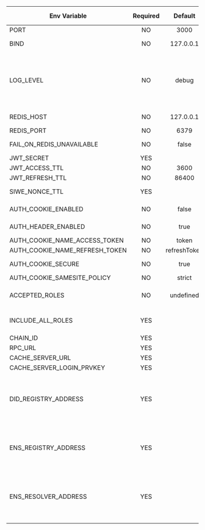 | Env Variable                   | Required |   Default    | Description                                                                                                                                                                                                                                                                                                                             | Allowed values                                               |
|--------------------------------|:--------:|:------------:|-----------------------------------------------------------------------------------------------------------------------------------------------------------------------------------------------------------------------------------------------------------------------------------------------------------------------------------------|--------------------------------------------------------------|
| PORT                           |    NO    |     3000     | a port number application listens on                                                                                                                                                                                                                                                                                                    | integer                                                      |
| BIND                           |    NO    |  127.0.0.1   | an inteface applicatio binds to                                                                                                                                                                                                                                                                                                         | ip number                                                    |
| LOG_LEVEL                      |    NO    |    debug     | determines which level of log messages are written                                                                                                                                                                                                                                                                                      | 'silent', 'fatal', 'error', 'warn', 'info', 'debug', 'trace' |   
| REDIS_HOST                     |    NO    |  127.0.0.1   | a hostname or ip address of a Redis server required by the application                                                                                                                                                                                                                                                                  | host or ip address                                           |  
| REDIS_PORT                     |    NO    |     6379     | a port number of a Redis server                                                                                                                                                                                                                                                                                                         | integer                                                      | 
| FAIL_ON_REDIS_UNAVAILABLE      |    NO    |    false     | when set to true, application will not start if the Redis server is not reachable                                                                                                                                                                                                                                                       | boolean                                                      |
| JWT_SECRET                     |   YES    |              | secret used to sign JWT tokens                                                                                                                                                                                                                                                                                                          | string                                                       |
| JWT_ACCESS_TTL                 |    NO    |     3600     | expiration time of an access token                                                                                                                                                                                                                                                                                                      | integer                                                      |
| JWT_REFRESH_TTL                |    NO    |    86400     | expiration time of a refresh token                                                                                                                                                                                                                                                                                                      | integer                                                      |
| SIWE_NONCE_TTL                 |   YES    |              | expiration time of a SIWE authentication nonce                                                                                                                                                                                                                                                                                          |                                                              |
| AUTH_COOKIE_ENABLED            |    NO    |    false     | if set to true access token is also going to be sent as a cookie                                                                                                                                                                                                                                                                        | boolean                                                      |         
| AUTH_HEADER_ENABLED            |    NO    |     true     | if set to true access token is sent and accepted in response/request body                                                                                                                                                                                                                                                               | boolean                                                      |         
| AUTH_COOKIE_NAME_ACCESS_TOKEN  |    NO    |    token     | cookie name for storing access token                                                                                                                                                                                                                                                                                                    | string                                                       |
| AUTH_COOKIE_NAME_REFRESH_TOKEN |    NO    | refreshToken | cookie name for storing refresh tokens                                                                                                                                                                                                                                                                                                  | string                                                       |
| AUTH_COOKIE_SECURE             |    NO    |     true     | this needs to be set to false when developing and serving the application over http                                                                                                                                                                                                                                                     | boolean                                                      |
| AUTH_COOKIE_SAMESITE_POLICY    |    NO    |    strict    | [docs](https://www.npmjs.com/package/express-session#cookiesamesite)                                                                                                                                                                                                                                                                    | boolean                                                      |
| ACCEPTED_ROLES                 |    NO    |  undefined   | If set, user is required to be enrolled to any of the roles specified                                                                                                                                                                                                                                                                   | comma-separated strings                                      |
| INCLUDE_ALL_ROLES              |   YES    |              | When set to true access token will include all user roles, otherwise only roles matching ACCEPTED_ROLES                                                                                                                                                                                                                                 | boolean                                                      |
| CHAIN_ID                       |   YES    |              | Set this to `73799` for Volta and to `246` for EWC                                                                                                                                                                                                                                                                                      | number                                                       |
| RPC_URL                        |   YES    |              | URL of the RPC node                                                                                                                                                                                                                                                                                                                     | url                                                          |
| CACHE_SERVER_URL               |   YES    |              | URL of the  SSI_HUB instance                                                                                                                                                                                                                                                                                                            | url                                                          |
| CACHE_SERVER_LOGIN_PRVKEY      |   YES    |              | a private key used to log in to the SSI-HUB                                                                                                                                                                                                                                                                                             | string                                                       |
| DID_REGISTRY_ADDRESS           |   YES    |              | Address of deployed DID Registry ([ERC1056](https://github.com/uport-project/ethr-did-registry/blob/master/contracts/EthereumDIDRegistry.sol)) contract.<br/>Set this to<br/>`0xc15d5a57a8eb0e1dcbe5d88b8f9a82017e5cc4af` for Volta<br/>`0xE29672f34e92b56C9169f9D485fFc8b9A136BCE4` for EWC                                            | string                                                       |
| ENS_REGISTRY_ADDRESS           |   YES    |              | Address of deployed ENS Registry contract. <br/>Set this to:<br/>`0xd7CeF70Ba7efc2035256d828d5287e2D285CD1ac` for Volta,<br/>`0x0A6d64413c07E10E890220BBE1c49170080C6Ca0` for EWC                                                                                                                                                       | string                                                       |
| ENS_RESOLVER_ADDRESS           |   YES    |              | Address of deployed [RoleDefinitionResolverV2](https://github.com/energywebfoundation/ew-credentials/blob/develop/packages/credential-governance/contracts/RoleDefinitionResolverV2.sol)  contract.<br/>Set this to<br/>`0xcf72f16Ab886776232bea2fcf3689761a0b74EfE` for Volta<br/>`0x70ad37DfeB1C05290F4bBd22188FA19Bc154A0ea` for EWC | string                                                       |
